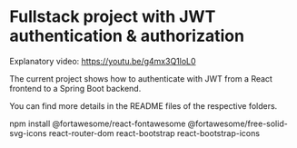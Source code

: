 # Fullstack project with JWT authentication & authorization

Explanatory video: https://youtu.be/g4mx3Q1loL0

The current project shows how to authenticate with JWT from a React frontend to a Spring Boot backend.

You can find more details in the README files of the respective folders.

npm install @fortawesome/react-fontawesome @fortawesome/free-solid-svg-icons react-router-dom react-bootstrap react-bootstrap-icons
